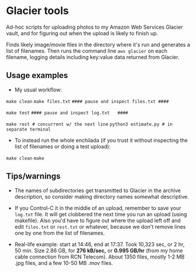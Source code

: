 Glacier tools
========================

Ad-hoc scripts for uploading photos to my Amazon Web Services Glacier
vault, and for figuring out when the upload is likely to finish up.

Finds likely image/movie files in the directory where it's run and
generates a list of filenames. Then runs the command line `aws
glacier` on each filename, logging details including key:value data
returned from Glacier.

Usage examples
--------

* My usual workflow:

`make clean`
`make files.txt`
`#### pause and inspect files.txt ####`

`make test`
`#### pause and inspect log.txt   ####`

`make rest # concurrent w/ the next line`
`python3 estimate.py # in separate terminal`

* To instead run the whole enchilada (if you trust it without
  inspecting the list of filenames or doing a test upload):

`make clean`
`make`

Tips/warnings
--------

* The names of subdirectories get transmitted to Glacier in the
  archive description, so consider making directory names somewhat
  descriptive.

* If you Control-C it in the middle of an upload, remember to save
  your `log.txt` file. It will get clobbered the next time you run an
  upload (using makefile). Also you'd have to figure out where the
  upload left off and edit `files.txt` or `rest.txt` or whatever,
  because we don't remove lines one by one from the list of filenames.

* Real-life example: start at 14:46, end at 17:37. Took 10,323 sec, or
  2 hr, 50 min. Size 2.86 GB, for **276 kB/sec,** or **0.995 GB/hr**
  (from my home cable connection from RCN Telecom). About 1350 files,
  mostly 1-2 MB .jpg files, and a few 10-50 MB .mov files.
